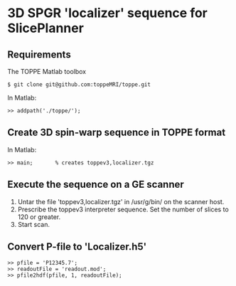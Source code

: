 # 3D SPGR 'localizer' sequence for SlicePlanner


## Requirements

The TOPPE Matlab toolbox

```
$ git clone git@github.com:toppeMRI/toppe.git
```

In Matlab:
```
>> addpath('./toppe/');
```

## Create 3D spin-warp sequence in TOPPE format

In Matlab:
```
>> main;       % creates toppev3,localizer.tgz
```

## Execute the sequence on a GE scanner

1. Untar the file 'toppev3,localizer.tgz' in /usr/g/bin/ on the scanner host.
2. Prescribe the toppev3 interpreter sequence. Set the number of slices to 120 or greater. 
3. Start scan.

## Convert P-file to 'Localizer.h5'

```
>> pfile = 'P12345.7';
>> readoutFile = 'readout.mod';
>> pfile2hdf(pfile, 1, readoutFile);  
```



